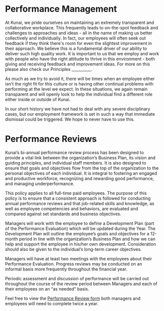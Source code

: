 # Performance Management

At Kunai, we pride ourselves on maintaining an extremely transparent and collaborative workplace. This frequently leads to on-the-spot feedback and challenges to approaches and ideas - all in the name of making us better collectively and individually. In fact, our employees will often seek out feedback if they think there's room for even the slightest improvement in their approach. We believe this is a fundamental driver of our ability to deliver such high quality work. It is important to us that we employ and work with people who have the right attitude to thrive in this environment - both giving and receiving feedback and improvement ideas. For more on this please also check our Principles __________.

As much as we try to avoid it, there will be times when an employee either isn't the right fit for this culture or is having other continual problems with performing at the level we expect. In these situations, we again remain transparent and will openly look to help the individual find a different role either inside or outside of Kunai.

In our short history we have not had to deal with any severe disciplinary cases, but our employment framework is set in such a way that immediate dismissal could be triggered. We hope to never have to use this.

# Performance Reviews

Kunai’s bi-annual performance review process has been designed to provide a vital link between the organization’s Business Plan, its vision and guiding principles, and individual staff members. It is also designed to ensure that goals and objectives flow from the top of the organization to the personal objectives of each individual. It is integral to fostering an engaged and productive workforce, recognizing and rewarding good performance, and managing underperformance.

This policy applies to all full-time paid employees. The purpose of this policy is to ensure that a consistent approach is followed for conducting annual performance reviews and that job-related skills and knowledge, as well as employee competencies and behaviors, are evaluated and compared against set standards and business objectives.

Managers will work with the employee to define a Development Plan (part of the Performance Evaluation) which will be updated during the Year. The Development Plan will outline the employee’s goals and objectives for a 12-month period in line with the organization’s Business Plan and how we can help and support the employee in his/her own development. Consideration should also be given to the individual’s long-term career objectives.

Managers will have at least two meetings with the employees about their Performance Evaluation. Progress reviews may be conducted on an informal basis more frequently throughout the financial year.

Periodic assessment and discussion of performance will be carried out throughout the course of the review period between Managers and each of their employees on an “as needed” basis.

Feel free to view the [Performance Review form](https://docs.google.com/forms/d/e/1FAIpQLSfj-WcXV9oAykHSSpPI1DvhqgvuTSD4cm-_iPLobMNDGQe80A/viewform?usp=sf_link)  both managers and employees will need to complete twice a year.
